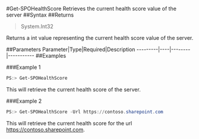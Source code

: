 #Get-SPOHealthScore
Retrieves the current health score value of the server
##Syntax
##Returns
>System.Int32

Returns a int value representing the current health score value of the server.

##Parameters
Parameter|Type|Required|Description
---------|----|--------|-----------
##Examples

###Example 1
```powershell
PS:> Get-SPOHealthScore
```
This will retrieve the current health score of the server.

###Example 2
```powershell
PS:> Get-SPOHealthScore -Url https://contoso.sharepoint.com
```
This will retrieve the current health score for the url https://contoso.sharepoint.com.
